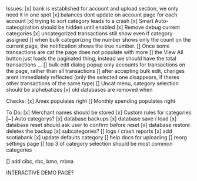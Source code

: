 Issues:
[x] bank is established for account and upload section, we only need it in one spot
[x] balances dont update on account page for each account
[x] trying to sort category leads to a crash
[x] Smart Auto-cateogization should be hidden until enabled
[x] Remove debug current categories
[x] uncategorized transactions still show even if category assigned
[] when bulk categorizing the number shows only the count on the current page, the notification shows the true number.
[] Once some transactions are cat the page does not populate with more
[] the View All button just loads the paginated thing, instead we should have the total transactions ...
[] bulk edit dialog popup only accounts for transactions on the page, rather than all transactions
[] after accepting bulk edit, changes arent immediately reflected (only the selected one disappears, if theres other transactions of the same type)
[] Uncat menu, category selection should be alphebatizes
[x] old databases are removed when 

Checks:
[x] Amex populates right
[] Monthly spending populates right


To Do:
[x] Merchant names should be stored 
[x] Custom rules for categories
[~] Auto categorys?
[x] database backups 
[x] database save / load
[x] database reset should ask user to confirm before reset
[x] database restore deletes the backup
[x] subcategories?
[] logs / crash reports
[x] add scotiabank
[x] update defaults category
[] help docs for uploading
[] reorg settings page
[] top 3 of category selection should be most common categories

[] add cibc, rbc, bmo, mbna

INTERACTIVE DEMO PAGE? 
